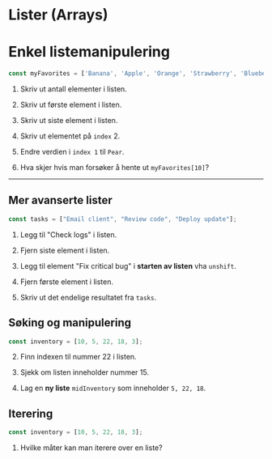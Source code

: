 # Lister (Arrays)

# Enkel listemanipulering

```javascript
const myFavorites = ['Banana', 'Apple', 'Orange', 'Strawberry', 'Blueberry'];
```

1. Skriv ut antall elementer i listen.

2. Skriv ut første element i listen.

3. Skriv ut siste element i listen.

4. Skriv ut elementet på `index` 2.

5. Endre verdien i `index 1` til `Pear`.

6. Hva skjer hvis man forsøker å hente ut `myFavorites[10]`?


---

## Mer avanserte lister

```javascript
const tasks = ["Email client", "Review code", "Deploy update"];
```

1. Legg til "Check logs" i listen.

2. Fjern siste element i listen.

3. Legg til element "Fix critical bug" i **starten av listen** vha `unshift`.

4. Fjern første element i listen.

5. Skriv ut det endelige resultatet fra `tasks`.

## Søking og manipulering

```javascript
const inventory = [10, 5, 22, 18, 3];
```

2. Finn indexen til nummer 22 i listen.

3. Sjekk om listen inneholder nummer 15.

4. Lag en **ny liste** `midInventory` som inneholder `5, 22, 18`.

## Iterering

```javascript
const inventory = [10, 5, 22, 18, 3];
```

1. Hvilke måter kan man iterere over en liste?




